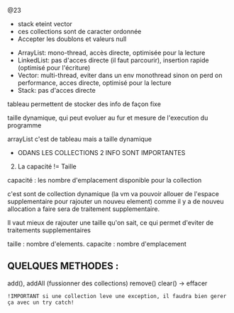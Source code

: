 @23

- stack eteint vector
- ces collections sont de caracter ordonnée
- Accepter les doublons et valeurs null

* ArrayList: mono-thread, accès directe, optimisée pour la lecture
* LinkedList: pas d'acces directe (il faut parcourir), insertion rapide (optimisé pour l'écriture)
* Vector: multi-thread, eviter dans un env monothread sinon on perd on performance, acces directe, optimisé pour la lecture
* Stack: pas d'acces directe


tableau permettent de stocker des info de façon fixe

taille dynamique, qui peut evoluer au fur et mesure de l'execution du programme


arrayList c'est de tableau mais a taille dynamique


* ODANS LES COLLECTIONS 2 INFO SONT IMPORTANTES
2. La capacité != Taille

capacité : les nombre d'emplacement disponible pour la collection

c'est sont de collection dynamique (la vm va pouvoir allouer de l'espace supplementaire pour rajouter un nouveu element) comme il y a de nouveu allocation a faire sera de traitement supplementaire.

Il vaut mieux de rajouter une taille qu'on sait, ce qui permet d'eviter de traitements supplementaires

taille : nombre d'elements.
capacite : nombre d'emplacement



## QUELQUES METHODES :
add(),
addAll (fussionner des collections)
remove()
clear() -> effacer



```!IMPORTANT si une collection leve une exception, il faudra bien gerer ça avec un try catch!```


